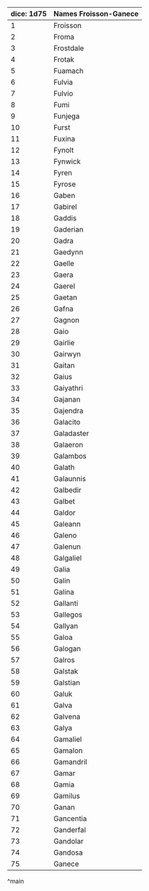 | dice: 1d75 | Names Froisson-Ganece|
| ---- | ---- |
|1|Froisson|
|2|Froma|
|3|Frostdale|
|4|Frotak|
|5|Fuamach|
|6|Fulvia|
|7|Fulvio|
|8|Fumi|
|9|Funjega|
|10|Furst|
|11|Fuxina|
|12|Fynolt|
|13|Fynwick|
|14|Fyren|
|15|Fyrose|
|16|Gaben|
|17|Gabirel|
|18|Gaddis|
|19|Gaderian|
|20|Gadra|
|21|Gaedynn|
|22|Gaelle|
|23|Gaera|
|24|Gaerel|
|25|Gaetan|
|26|Gafna|
|27|Gagnon|
|28|Gaio|
|29|Gairlie|
|30|Gairwyn|
|31|Gaitan|
|32|Gaius|
|33|Gaiyathri|
|34|Gajanan|
|35|Gajendra|
|36|Galacito|
|37|Galadaster|
|38|Galaeron|
|39|Galambos|
|40|Galath|
|41|Galaunnis|
|42|Galbedir|
|43|Galbet|
|44|Galdor|
|45|Galeann|
|46|Galeno|
|47|Galenun|
|48|Galgaliel|
|49|Galia|
|50|Galin|
|51|Galina|
|52|Gallanti|
|53|Gallegos|
|54|Gallyan|
|55|Galoa|
|56|Galogan|
|57|Galros|
|58|Galstak|
|59|Galstian|
|60|Galuk|
|61|Galva|
|62|Galvena|
|63|Galya|
|64|Gamaliel|
|65|Gamalon|
|66|Gamandril|
|67|Gamar|
|68|Gamia|
|69|Gamilus|
|70|Ganan|
|71|Gancentia|
|72|Ganderfal|
|73|Gandolar|
|74|Gandosa|
|75|Ganece|
^main

